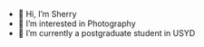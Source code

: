 - 👋 Hi, I’m Sherry
- 👀 I’m interested in Photography
- 🌱 I’m currently a postgraduate student in USYD

<!---
xianshiyaoxian/xianshiyaoxian is a ✨ special ✨ repository because its `README.md` (this file) appears on your GitHub profile.
You can click the Preview link to take a look at your changes.
--->
